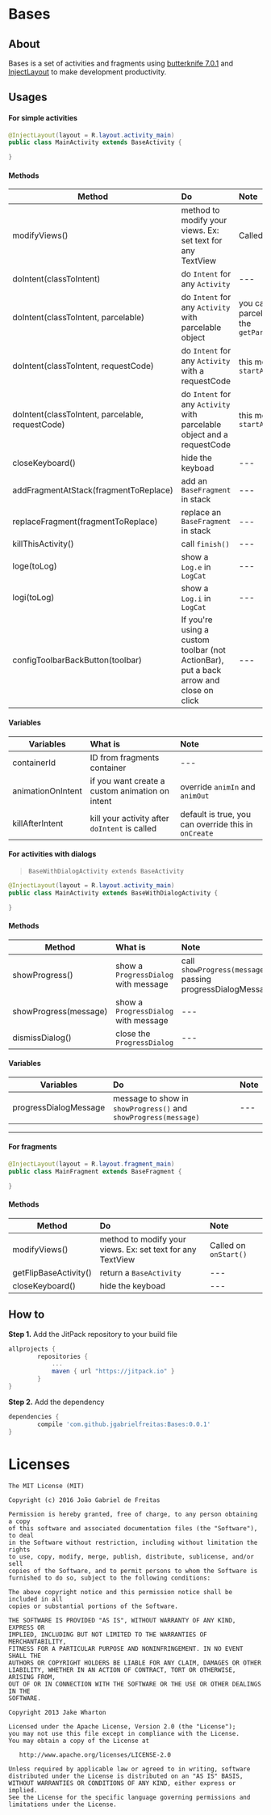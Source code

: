 # Bases


## About
Bases is a set of activities and fragments using [butterknife 7.0.1](https://github.com/JakeWharton/butterknife) and [InjectLayout](https://github.com/jgabrielfreitas/injectlayout)
to make development productivity.

## Usages

#### For simple activities

```java
@InjectLayout(layout = R.layout.activity_main)
public class MainActivity extends BaseActivity {

}
```
#### Methods

| Method        | Do            | Note       |
| ------------- |:------------- |:-----------|
|modifyViews()  | method to modify your views. Ex: set text for any TextView| Called on `onStart()` |
|doIntent(classToIntent)  | do `Intent` for any `Activity`| --- |
|doIntent(classToIntent, parcelable)  | do `Intent` for any `Activity` with parcelable object | you can get the parcelable object using the `getParcelableObject()` |
|doIntent(classToIntent, requestCode)  | do `Intent` for any `Activity` with a requestCode | this method will call `startActivityForResult` |
|doIntent(classToIntent, parcelable, requestCode)  | do `Intent` for any `Activity` with parcelable object and a requestCode | this method will call `startActivityForResult` |
|closeKeyboard() | hide the keyboad | --- |
|addFragmentAtStack(fragmentToReplace) | add an `BaseFragment` in stack | --- |
|replaceFragment(fragmentToReplace) | replace an `BaseFragment` in stack | --- |
|killThisActivity() | call `finish()` | --- |
|loge(toLog) | show a `Log.e` in `LogCat` | --- |
|logi(toLog) | show a `Log.i` in `LogCat` | --- |
|configToolbarBackButton(toolbar) | If you're using a custom toolbar (not ActionBar), put a back arrow and close on click | --- |

#### Variables
| Variables        | What is            | Note       |
| ------------- |:------------- |:-----------|
| containerId | ID from fragments container | --- |
| animationOnIntent | if you want create a custom animation on intent | override `animIn` and `animOut` |
| killAfterIntent | kill your activity after `doIntent` is called | default is true, you can override this in `onCreate` |


#### For activities with dialogs 

> `BaseWithDialogActivity extends BaseActivity`

```java
@InjectLayout(layout = R.layout.activity_main)
public class MainActivity extends BaseWithDialogActivity {

}
```
#### Methods

| Method        | What is      | Note       |
| ------------- |:------------- |:-----------|
|showProgress()  | show a `ProgressDialog` with message  | call `showProgress(message)` passing progressDialogMessage | 
|showProgress(message)| show a `ProgressDialog` with message| --- |
|dismissDialog()| close the `ProgressDialog` | --- |

#### Variables
| Variables        | Do            | Note       |
| ------------- |:------------- |:-----------|
|progressDialogMessage| message to show in `showProgress()` and `showProgress(message)` | --- |


---

#### For fragments

```java
@InjectLayout(layout = R.layout.fragment_main)
public class MainFragment extends BaseFragment {

}
```

#### Methods

| Method        | Do            | Note       |
| ------------- |:------------- |:-----------|
|modifyViews()  | method to modify your views. Ex: set text for any TextView| Called on `onStart()` |
|getFlipBaseActivity()  | return a `BaseActivity` | --- |
|closeKeyboard() | hide the keyboad | --- |

## How to
**Step 1.** Add the JitPack repository to your build file
```gradle
allprojects {
		repositories {
			...
			maven { url "https://jitpack.io" }
		}
}
```

**Step 2.** Add the dependency
```gradle
dependencies {
		compile 'com.github.jgabrielfreitas:Bases:0.0.1'
}
```



# Licenses

```
The MIT License (MIT)

Copyright (c) 2016 João Gabriel de Freitas

Permission is hereby granted, free of charge, to any person obtaining a copy
of this software and associated documentation files (the "Software"), to deal
in the Software without restriction, including without limitation the rights
to use, copy, modify, merge, publish, distribute, sublicense, and/or sell
copies of the Software, and to permit persons to whom the Software is
furnished to do so, subject to the following conditions:

The above copyright notice and this permission notice shall be included in all
copies or substantial portions of the Software.

THE SOFTWARE IS PROVIDED "AS IS", WITHOUT WARRANTY OF ANY KIND, EXPRESS OR
IMPLIED, INCLUDING BUT NOT LIMITED TO THE WARRANTIES OF MERCHANTABILITY,
FITNESS FOR A PARTICULAR PURPOSE AND NONINFRINGEMENT. IN NO EVENT SHALL THE
AUTHORS OR COPYRIGHT HOLDERS BE LIABLE FOR ANY CLAIM, DAMAGES OR OTHER
LIABILITY, WHETHER IN AN ACTION OF CONTRACT, TORT OR OTHERWISE, ARISING FROM,
OUT OF OR IN CONNECTION WITH THE SOFTWARE OR THE USE OR OTHER DEALINGS IN THE
SOFTWARE.

Copyright 2013 Jake Wharton

Licensed under the Apache License, Version 2.0 (the "License");
you may not use this file except in compliance with the License.
You may obtain a copy of the License at

   http://www.apache.org/licenses/LICENSE-2.0

Unless required by applicable law or agreed to in writing, software
distributed under the License is distributed on an "AS IS" BASIS,
WITHOUT WARRANTIES OR CONDITIONS OF ANY KIND, either express or implied.
See the License for the specific language governing permissions and
limitations under the License.
```


